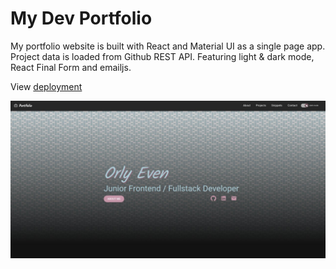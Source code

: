 # My Dev Portfolio
My portfolio website is built with React and Material UI as a single page app.
Project data is loaded from Github REST API. Featuring light & dark mode, React Final Form and emailjs.

View [deployment](https://oe-deveportfolio.herokuapp.com/)

![Alt text](src/img/my-dev-portfolio.jpg?raw=true "My Dev Portfolio")